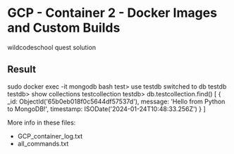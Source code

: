 # GCP - Container 2 - Docker Images and Custom Builds

wildcodeschool quest solution

## Result

sudo docker exec -it mongodb bash
test> use testdb
switched to db testdb
testdb> show collections
testcollection
testdb> db.testcollection.find()
[
  {
    _id: ObjectId('65b0eb018f0c5644df57537d'),
    message: 'Hello from Python to MongoDB!',
    timestamp: ISODate('2024-01-24T10:48:33.256Z')
  }
]

More info in these files:

- GCP_container_log.txt
- all_commands.txt

